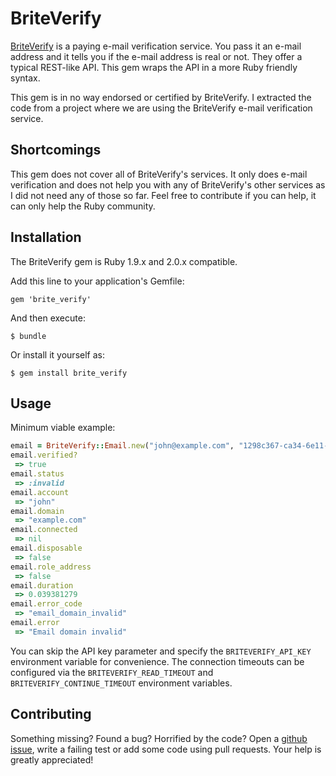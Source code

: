 # BriteVerify

[BriteVerify](http://www.briteverify.com/) is a paying e-mail verification service. You pass it an e-mail address and it tells you if the e-mail address is real or not. They offer a typical REST-like API. This gem wraps the API in a more Ruby friendly syntax.

This gem is in no way endorsed or certified by BriteVerify. I extracted the code from a project where we are using the BriteVerify e-mail verification service.

## Shortcomings

This gem does not cover all of BriteVerify's services. It only does e-mail verification and does not help you with any of BriteVerify's other services as I did not need any of those so far. Feel free to contribute if you can help, it can only help the Ruby community.

## Installation

The BriteVerify gem is Ruby 1.9.x and 2.0.x compatible.

Add this line to your application's Gemfile:

    gem 'brite_verify'

And then execute:

    $ bundle

Or install it yourself as:

    $ gem install brite_verify

## Usage

Minimum viable example:

```ruby
email = BriteVerify::Email.new("john@example.com", "1298c367-ca34-6e11-3ab5-56027f1d1ec7")
email.verified?
 => true
email.status
 => :invalid
email.account
 => "john"
email.domain
 => "example.com"
email.connected
 => nil
email.disposable
 => false 
email.role_address
 => false 
email.duration
 => 0.039381279
email.error_code
 => "email_domain_invalid"
email.error
 => "Email domain invalid"
```

You can skip the API key parameter and specify the `BRITEVERIFY_API_KEY` environment variable for convenience. The connection timeouts can be configured via the `BRITEVERIFY_READ_TIMEOUT` and `BRITEVERIFY_CONTINUE_TIMEOUT` environment variables.

## Contributing

Something missing? Found a bug? Horrified by the code? Open a [github issue](https://github.com/cimm/brite_verify/issues), write a failing test or add some code using pull requests. Your help is greatly appreciated!
